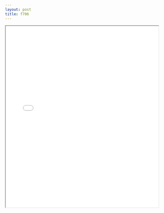 ```yaml
---
layout: post
title: f706
---
```


<div class="pdf-container">
<iframe src="/ea/assets/pdfs/f706.pdf" height="600" width="100%" allowFullScreen="true"></iframe>
</div>

